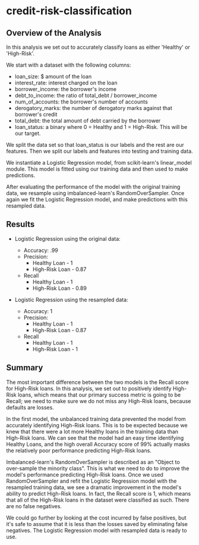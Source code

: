 # credit-risk-classification

## Overview of the Analysis

In this analysis we set out to accurately classify loans as either 'Healthy' or 'High-Risk'.

We start with a dataset with the following columns:

 * loan_size: $ amount of the loan
 * interest_rate: interest charged on the loan
 * borrower_income: the borrower's income
 * debt_to_income: the ratio of total_debt /  borrower_income
 * num_of_accounts: the borrower's number of accounts
 * derogatory_marks: the number of derogatory marks against that borrower's credit
 * total_debt: the total amount of debt carried by the borrower
 * loan_status: a binary where 0 = Healthy and 1 = High-Risk. This will be our target. 

We split the data set so that loan_status is our labels and the rest are our features. Then we split our labels and features into testing and training data.

We instantiate a Logistic Regression model, from scikit-learn's linear_model module. This model is fitted using our training data and then used to make predictions. 

After evaluating the performance of the model with the original training data, we resample using imbalanced-learn's RandomOverSampler. Once again we fit the Logistic Regression model, and make predictions with this resampled data.

## Results

* Logistic Regression using the original data:
  * Accuracy: .99
  * Precision: 
    * Healthy Loan - 1
    * High-Risk Loan - 0.87
  * Recall
    * Healthy Loan - 1
    * High-Risk Loan - 0.89

* Logistic Regression using the resampled data:
  * Accuracy: 1
  * Precision: 
    * Healthy Loan - 1
    * High-Risk Loan - 0.87
  * Recall
    * Healthy Loan - 1
    * High-Risk Loan - 1

## Summary

The most important difference between the two models is the Recall score for High-Risk loans. In this analysis, we set out to positively identify High-Risk loans, which means that our primary success metric is going to be Recall; we need to make sure we do not miss any High-Risk loans, because defaults are losses. 

In the first model, the unbalanced training data prevented the model from accurately identifying High-Risk loans. This is to be expected because we knew that there were a lot more Healthy loans in the training data than High-Risk loans. We can see that the model had an easy time identifying Healthy Loans, and the high overall Accuracy score of 99% actually masks the relatively poor performance predicting High-Risk loans.

Imbalanced-learn's RandomOverSampler is described as an "Object to over-sample the minority class". This is what we need to do to improve the model's performance predicting High-Risk loans. Once we used RandomOverSampler and refit the Logistic Regression model with the resampled training data, we see a dramatic improvement in the model's ability to predict High-Risk loans. In fact, the Recall score is 1, which means that all of the High-Risk loans in the dataset were classified as such. There are no false negatives. 

We could go further by looking at the cost incurred by false positives, but it's safe to assume that it is less than the losses saved by eliminating false negatives. The Logistic Regression model with resampled data is ready to use. 
